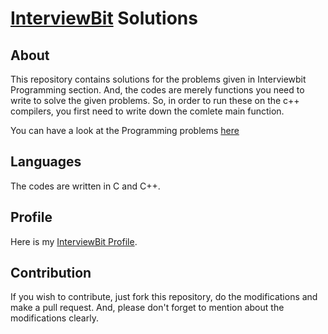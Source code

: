 
# [InterviewBit](https://www.interviewbit.com/) Solutions

## About
This repository contains solutions for the problems given in Interviewbit Programming section. And, the codes are merely functions you need to write to solve the given problems. So, in order to run these on the c++ compilers, you first need to write down the comlete main function. 

You can have a look at the Programming problems [here](https://www.interviewbit.com/courses/programming/)

## Languages
The codes are written in C and C++.

## Profile
Here is my [InterviewBit Profile](https://www.interviewbit.com/profile/manishpal).

## Contribution
If you wish to contribute, just fork this repository, do the modifications and make a pull request. And, please don't forget to mention about the modifications clearly.

